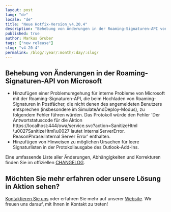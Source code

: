 ```yaml
---
layout: post
lang: "de"
locale: "de"
title: "Neue Hotfix-Version v4.20.4"
description: "Behebung von Änderungen in der Roaming-Signaturen-API von Microsoft"
published: true
author: Markus Gruber
tags: ["new release"]
slug: "v4-20-4"
permalink: /blog/:year/:month/:day/:slug/
---
```

## Behebung von Änderungen in der Roaming-Signaturen-API von Microsoft
- Hinzufügen einer Problemumgehung für interne Probleme von Microsoft mit der Roaming-Signaturen-API, die beim Hochladen von Roaming-Signaturen in Postfächer, die nicht denen des angemeldeten Benutzers entsprechen (insbesondere im SimulateAndDeploy-Modus), zu folgendem Fehler führen würden. Das Protokoll würde den Fehler 'Der Antwortstatuscode für die Aktion https://localhost:444/owa/service.svc?action=SanitizeHtml \u0027SanitizeHtml\u0027 lautet InternalServerError. ReasonPhrase:Internal Server Error' enthalten.
- Hinzufügen von Hinweisen zu möglichen Ursachen für leere Signaturlisten in der Protokollausgabe des Outlook-Add-Ins.

Eine umfassende Liste aller Änderungen, Abhängigkeiten und Korrekturen finden Sie im offiziellen [CHANGELOG](https://github.com/Set-OutlookSignatures/Set-OutlookSignatures/blob/main/docs/CHANGELOG.md).

## Möchten Sie mehr erfahren oder unsere Lösung in Aktion sehen?
[Kontaktieren Sie uns](/contact/) oder erfahren Sie mehr auf unserer [Website](/). Wir freuen uns darauf, mit Ihnen in Kontakt zu treten!